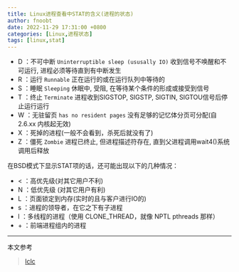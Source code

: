 ```yaml
---
title: Linux进程查看中STAT的含义(进程的状态)
author: fnoobt
date: 2022-11-29 17:31:00 +0800
categories: [Linux,进程状态]
tags: [linux,stat]
---
```


- D ：不可中断 `Uninterruptible sleep (ususally IO)` 收到信号不唤醒和不可运行, 进程必须等待直到有中断发生
- R ：运行 `Runnable` 正在运行的或在运行队列中等待的
- S ：睡眠 `Sleeping` 休眠中, 受阻, 在等待某个条件的形成或接受到信号
- T ：终止 `Terminate` 进程收到SIGSTOP, SIGSTP, SIGTIN, SIGTOU信号后停止运行运行
- W ：无驻留页 `has no resident pages` 没有足够的记忆体分页可分配(自2.6.xx 内核起无效)
- X ：死掉的进程(一般不会看到，杀死后就没有了)
- Z ：僵死 `Zombie` 进程已终止, 但进程描述符存在, 直到父进程调用wait4()系统调用后释放

在BSD模式下显示STAT项的话，还可能出现以下的几种情况：
- < ：高优先级(对其它用户不利)
- N ：低优先级 (对其它用户有利)
- L ：页面锁定到内存(实时的且与客户进行IO的)
- s ：进程的领导者，在它之下有子进程
- l ：多线程的进程（使用 CLONE_THREAD，就像 NPTL pthreads 那样）
- \+ ：前端进程组内的进程

****

本文参考

> [lclc](https://www.cnblogs.com/lcword/p/13541931.html)